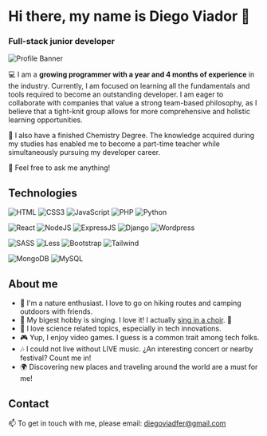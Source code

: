 # Hi there, my name is Diego Viador 👋

### Full-stack junior developer

![Profile Banner](https://i.imgur.com/g85pKU4.jpg "Currently learning...")

💻 I am a **growing programmer with a year and 4 months of experience** in the industry. Currently, I am focused on learning all the fundamentals and tools required to become an outstanding developer. I am eager to collaborate with companies that value a strong team-based philosophy, as I believe that a tight-knit group allows for more comprehensive and holistic learning opportunities.

🧪 I also have a finished Chemistry Degree. The knowledge acquired during my studies has enabled me to become a part-time teacher while simultaneously pursuing my developer career. 

💬 Feel free to ask me anything!

## Technologies

![HTML](https://img.shields.io/badge/-html5-orange?style=for-the-badge&logo=html5&logoColor=white)
![CSS3](https://img.shields.io/badge/-css3-2965f1?style=for-the-badge&logo=css3&logoColor=white)
![JavaScript](https://img.shields.io/badge/-javascript-F7DF1E?style=for-the-badge&logo=javascript&logoColor=white)
![PHP](https://img.shields.io/badge/-php-777BB4?style=for-the-badge&logo=PHP&logoColor=white)
![Python](https://img.shields.io/badge/-python-3776AB?style=for-the-badge&logo=Python&logoColor=white)

![React](https://img.shields.io/badge/-react-1c84bc?style=for-the-badge&logo=React&logoColor=white)
![NodeJS](https://img.shields.io/badge/-nodejs-339933?style=for-the-badge&logo=#339933&logoColor=white)
![ExpressJS](https://img.shields.io/badge/-expressjs-21262d?style=for-the-badge&logo=Express&logoColor=white)
![Django](https://img.shields.io/badge/-django-092E20?style=for-the-badge&logo=django&logoColor=white)
![Wordpress](https://img.shields.io/badge/-wordpress-21759B?style=for-the-badge&logo=wordpress&logoColor=white)

![SASS](https://img.shields.io/badge/-sass-CC6699?style=for-the-badge&logo=Sass&logoColor=white)
![Less](https://img.shields.io/badge/-less-1D365D?style=for-the-badge&logo=less&logoColor=white)
![Bootstrap](https://img.shields.io/badge/-bootstrap-7952B3?style=for-the-badge&logo=Bootstrap&logoColor=white)
![Tailwind](https://img.shields.io/badge/-Tailwind-06B6D4?style=for-the-badge&logo=TailwindCSS&logoColor=white)

![MongoDB](https://img.shields.io/badge/-mongodb-47A248?style=for-the-badge&logo=MongoDB&logoColor=white)
![MySQL](https://img.shields.io/badge/-mysql-3776AB?style=for-the-badge&logo=MySQL&logoColor=white)

## About me

- 🌳 I'm a nature enthusiast. I love to go on hiking routes and camping outdoors with friends.
- 🎤 My bigest hobby is singing. I love it! I actually [sing in a choir](https://www.instagram.com/elacordesecreto/?hl=en). 🤫
- 🔬 I love science related topics, especially in tech innovations.
- 🎮 Yup, I enjoy video games. I guess is a common trait among tech folks.
- 🎶 I could not live without LIVE music. ¿An interesting concert or nearby festival? Count me in!
- 🌍 Discovering new places and traveling around the world are a must for me!

## Contact

📫 To get in touch with me, please email: [diegoviadfer@gmail.com](mailto:diegoviadfer@gmail.com)

